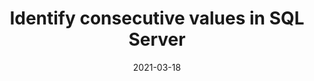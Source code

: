 ---
title: "Identify consecutive values in SQL Server"
date: "2021-03-18"
tags:
    - SQL Server
---